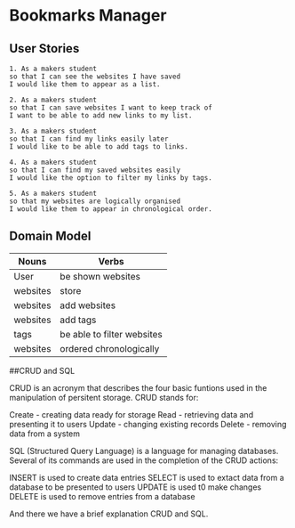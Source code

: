 # Bookmarks Manager

## User Stories

    1. As a makers student
    so that I can see the websites I have saved
    I would like them to appear as a list.

    2. As a makers student
    so that I can save websites I want to keep track of
    I want to be able to add new links to my list.

    3. As a makers student
    so that I can find my links easily later
    I would like to be able to add tags to links.

    4. As a makers student
    so that I can find my saved websites easily
    I would like the option to filter my links by tags.

    5. As a makers student
    so that my websites are logically organised
    I would like them to appear in chronological order.


## Domain Model

|Nouns|Verbs|
|-----|-----|
|User|be shown websites|
|websites|store|
|websites|add websites|
|websites|add tags|
|tags|be able to filter websites|
|websites|ordered chronologically|

##CRUD and SQL

CRUD is an acronym that describes the four basic funtions used in the manipulation of persitent storage. CRUD stands for:

Create - creating data ready for storage
Read - retrieving data and presenting it to users
Update - changing existing records
Delete - removing data from a system

SQL (Structured Query Language) is a language for managing databases. Several of its commands are used in the completion of the CRUD actions:

INSERT is used to create data entries
SELECT is used to extact data from a database to be presented to users
UPDATE is used t0 make changes
DELETE is used to remove entries from a database

And there we have a brief explanation CRUD and SQL.